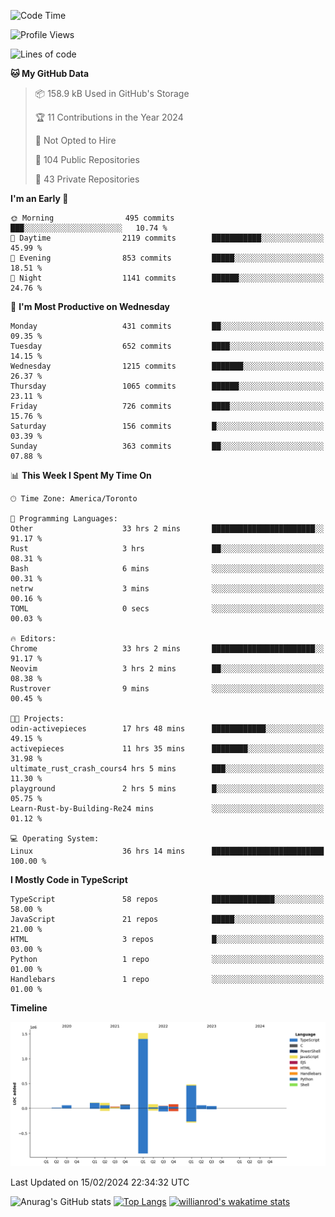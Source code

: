 <!--START_SECTION:waka-->
![Code Time](http://img.shields.io/badge/Code%20Time-1%2C195%20hrs%2024%20mins-blue)

![Profile Views](http://img.shields.io/badge/Profile%20Views-5-blue)

![Lines of code](https://img.shields.io/badge/From%20Hello%20World%20I%27ve%20Written-2.7%20million%20lines%20of%20code-blue)

**🐱 My GitHub Data** 

> 📦 158.9 kB Used in GitHub's Storage 
 > 
> 🏆 11 Contributions in the Year 2024
 > 
> 🚫 Not Opted to Hire
 > 
> 📜 104 Public Repositories 
 > 
> 🔑 43 Private Repositories 
 > 
**I'm an Early 🐤** 

```text
🌞 Morning                495 commits         ███░░░░░░░░░░░░░░░░░░░░░░   10.74 % 
🌆 Daytime                2119 commits        ███████████░░░░░░░░░░░░░░   45.99 % 
🌃 Evening                853 commits         █████░░░░░░░░░░░░░░░░░░░░   18.51 % 
🌙 Night                  1141 commits        ██████░░░░░░░░░░░░░░░░░░░   24.76 % 
```
📅 **I'm Most Productive on Wednesday** 

```text
Monday                   431 commits         ██░░░░░░░░░░░░░░░░░░░░░░░   09.35 % 
Tuesday                  652 commits         ████░░░░░░░░░░░░░░░░░░░░░   14.15 % 
Wednesday                1215 commits        ███████░░░░░░░░░░░░░░░░░░   26.37 % 
Thursday                 1065 commits        ██████░░░░░░░░░░░░░░░░░░░   23.11 % 
Friday                   726 commits         ████░░░░░░░░░░░░░░░░░░░░░   15.76 % 
Saturday                 156 commits         █░░░░░░░░░░░░░░░░░░░░░░░░   03.39 % 
Sunday                   363 commits         ██░░░░░░░░░░░░░░░░░░░░░░░   07.88 % 
```


📊 **This Week I Spent My Time On** 

```text
🕑︎ Time Zone: America/Toronto

💬 Programming Languages: 
Other                    33 hrs 2 mins       ███████████████████████░░   91.17 % 
Rust                     3 hrs               ██░░░░░░░░░░░░░░░░░░░░░░░   08.31 % 
Bash                     6 mins              ░░░░░░░░░░░░░░░░░░░░░░░░░   00.31 % 
netrw                    3 mins              ░░░░░░░░░░░░░░░░░░░░░░░░░   00.16 % 
TOML                     0 secs              ░░░░░░░░░░░░░░░░░░░░░░░░░   00.03 % 

🔥 Editors: 
Chrome                   33 hrs 2 mins       ███████████████████████░░   91.17 % 
Neovim                   3 hrs 2 mins        ██░░░░░░░░░░░░░░░░░░░░░░░   08.38 % 
Rustrover                9 mins              ░░░░░░░░░░░░░░░░░░░░░░░░░   00.45 % 

🐱‍💻 Projects: 
odin-activepieces        17 hrs 48 mins      ████████████░░░░░░░░░░░░░   49.15 % 
activepieces             11 hrs 35 mins      ████████░░░░░░░░░░░░░░░░░   31.98 % 
ultimate_rust_crash_cours4 hrs 5 mins        ███░░░░░░░░░░░░░░░░░░░░░░   11.30 % 
playground               2 hrs 5 mins        █░░░░░░░░░░░░░░░░░░░░░░░░   05.75 % 
Learn-Rust-by-Building-Re24 mins             ░░░░░░░░░░░░░░░░░░░░░░░░░   01.12 % 

💻 Operating System: 
Linux                    36 hrs 14 mins      █████████████████████████   100.00 % 
```

**I Mostly Code in TypeScript** 

```text
TypeScript               58 repos            ██████████████░░░░░░░░░░░   58.00 % 
JavaScript               21 repos            █████░░░░░░░░░░░░░░░░░░░░   21.00 % 
HTML                     3 repos             █░░░░░░░░░░░░░░░░░░░░░░░░   03.00 % 
Python                   1 repo              ░░░░░░░░░░░░░░░░░░░░░░░░░   01.00 % 
Handlebars               1 repo              ░░░░░░░░░░░░░░░░░░░░░░░░░   01.00 % 
```



**Timeline**

![Lines of Code chart](https://raw.githubusercontent.com/wise-introvert/wise-introvert/master/assets/bar_graph.png)


 Last Updated on 15/02/2024 22:34:32 UTC
<!--END_SECTION:waka-->

![Anurag's GitHub stats](https://github-readme-stats.vercel.app/api?username=wise-introvert&count_private=true&show_icons=true)
[![Top Langs](https://github-readme-stats.vercel.app/api/top-langs/?username=wise-introvert&langs_count=10)](https://github.com/anuraghazra/github-readme-stats)
[![willianrod's wakatime stats](https://github-readme-stats.vercel.app/api/wakatime?username=wiseintrovert)](https://github.com/anuraghazra/github-readme-stats)
